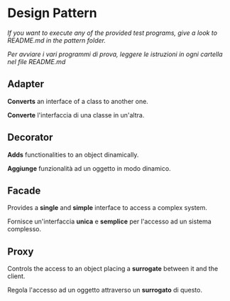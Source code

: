 Design Pattern
==============

_If you want to execute any of the provided test programs, give a look to
README.md in the pattern folder._

_Per avviare i vari programmi di prova, leggere le istruzioni in ogni cartella
nel file README.md_

Adapter
-------

**Converts** an interface of a class to another one.

**Converte** l'interfaccia di una classe in un'altra.

Decorator
---------

**Adds** functionalities to an object dinamically.

**Aggiunge** funzionalità ad un oggetto in modo dinamico.

Facade
------

Provides a **single** and **simple** interface to access a complex system.

Fornisce un'interfaccia **unica** e **semplice** per l'accesso ad un sistema
complesso.

Proxy
-----

Controls the access to an object placing a **surrogate** between it and the
client.

Regola l'accesso ad un oggetto attraverso un **surrogato** di questo.
